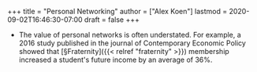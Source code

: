 +++
title = "Personal Networking"
author = ["Alex Koen"]
lastmod = 2020-09-02T16:46:30-07:00
draft = false
+++

-   The value of personal networks is often understated. For example, a 2016 study published in the journal of Contemporary Economic Policy showed that [§Fraternity]({{< relref "fraternity" >}}) membership increased a student's future income by an average of 36%.
